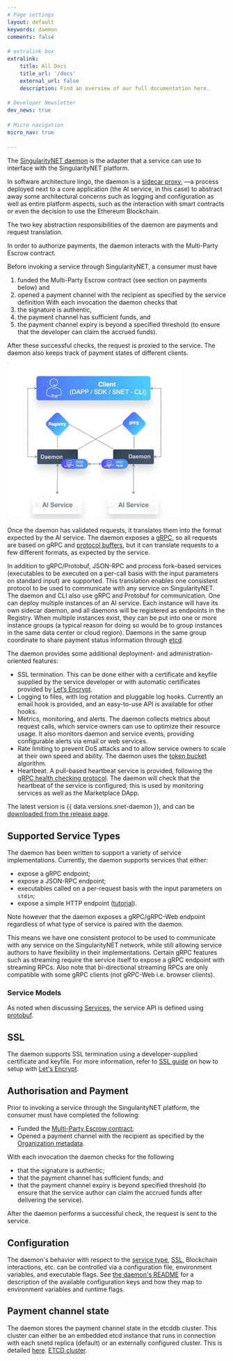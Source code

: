 ```yaml
---
# Page settings
layout: default
keywords: daemon
comments: false

# extralink box
extralink:
    title: All Docs
    title_url: '/docs'
    external_url: false
    description: Find an overview of our full documentation here.

# Developer Newsletter
dev_news: true

# Micro navigation
micro_nav: true
        
---
```

The [SingularityNET daemon](https://github.com/singnet/snet-daemon) is the adapter that a service can use to interface with the SingularityNET platform.

In software architecture lingo, the daemon is a [sidecar proxy](https://docs.microsoft.com/en-us/azure/architecture/patterns/sidecar), —a process deployed next to a core application (the AI service, in this case) to abstract away some architectural concerns such as logging and configuration as well as entire platform aspects, such as the interaction with smart contracts or even the decision to use the Ethereum Blockchain.

The two key abstraction responsibilities of the daemon are payments and request translation. 

In order to authorize payments, the daemon interacts with the Multi-Party Escrow contract.

Before invoking a service through SingularityNET, a consumer must have
1. funded the Multi-Party Escrow contract (see section on payments below) and
2. opened a payment channel with the recipient as specified by the service definition
With each invocation the daemon checks that
1. the signature is authentic,
2. the payment channel has sufficient funds, and
3. the payment channel expiry is beyond a specified threshold (to ensure that the developer can claim the accrued funds).

After these successful checks, the request is proxied to the service. The daemon also keeps track of payment states of different clients.

<img src="/assets/img/daemon_diagram.jpg" width="400">

Once the daemon has validated requests, it translates them into the format expected by the AI service. The daemon exposes a [gRPC](https://grpc.io/), so all requests are based on gRPC and [protocol buffers](https://developers.google.com/protocol-buffers/), but it can translate requests to a few different formats, as expected by the service. 

In addition to gRPC/Protobuf, JSON-RPC and process fork–based services (executables to be executed on a per-call basis with the input parameters on standard input) are supported. This translation enables one consistent protocol to be used to communicate with any service on SingularityNET. The daemon and CLI also use gRPC and Protobuf for communication. One can deploy multiple instances of an AI service. Each instance will have its own sidecar daemon, and all daemons will be registered as endpoints in the Registry. When multiple instances exist, they can be put into one or more instance groups (a typical reason for doing so would be to group instances in the same data center or cloud region). Daemons in the same group coordinate to share payment status information through [etcd](https://coreos.com/etcd/).

The daemon provides some additional deployment- and administration-oriented features:
* SSL termination. This can be done either with a certificate and keyfile supplied by the service developer or with automatic certificates provided by [Let’s Encrypt](https://letsencrypt.org).
* Logging to files, with log rotation and pluggable log hooks. Currently an email hook is
provided, and an easy-to-use API is available for other hooks.
* Metrics, monitoring, and alerts. The daemon collects metrics about request calls, which service owners can use to optimize their resource usage. It also monitors daemon and service events, providing configurable alerts via email or web services.
* Rate limiting to prevent DoS attacks and to allow service owners to scale at their own
speed and ability. The daemon uses the [token bucket](https://en.wikipedia.org/wiki/Token_bucket) algorithm.
* Heartbeat. A pull-based heartbeat service is provided, following the [gRPC health
checking protocol](https://github.com/grpc/grpc/blob/master/doc/health-checking.md). The daemon will check that the heartbeat of the service is configured; this is used by monitoring services as well as the Marketplace DApp.

The latest version is {{ data.versions.snet-daemon }}, and can be [downloaded from the release page](https://github.com/singnet/snet-daemon/releases).

## Supported Service Types

The daemon has been written to support a variety of service implementations. Currently, the daemon supports services that either:

- expose a gRPC endpoint;
- expose a JSON-RPC endpoint;
- executables called on a per-request basis with the input parameters on `stdin`;
- expose a simple HTTP endpoint ([tutorial](/docs/ai-developers/service-type-http)).

Note however that the daemon exposes a gRPC/gRPC-Web endpoint regardless of what type of service is paired with the daemon.

This means we have one consistent protocol to be used to communicate with any service on the SingularityNET network, while still allowing service authors to have flexibility in their implementations. Certain gRPC features such as streaming require the service itself to expose a gRPC endpoint with streaming RPCs. Also note that bi-directional streaming RPCs are only compatible with some gRPC clients (not gRPC-Web i.e. browser clients).

### Service Models

As noted when discussing [Services](/docs/ai-developers/service), the service API is defined using [protobuf](https://developers.google.com/protocol-buffers/docs/reference/proto3-spec#service_definition).

## SSL

The daemon supports SSL termination using a developer-supplied certificate and keyfile. For more information, refer to  [SSL guide](/tutorials/daemon-ssl-setup) on how to setup with [Let's Encrypt](https://letsencrypt.org/).

## Authorisation and Payment

Prior to invoking a service through the SingularityNET platform, the consumer must have completed the following:
- Funded the [Multi-Party Escrow contract](/docs/ai-developers/mpe);
- Opened a payment channel with the recipient as specified by the [Organization metadata](/docs/ai-developers/organization).

With each invocation the daemon checks for the following
- that the signature is authentic;
- that the payment channel has sufficient funds; and
- that the payment channel expiry is beyond specified threshold (to ensure that the service author can claim the accrued funds after delivering the service).

After the daemon  performs a successful check, the request is sent to the service.

## Configuration

The daemon's behavior with respect to the [service type](#supported-service-types), [SSL](#ssl), Blockchain interactions, etc. can be controlled via a configuration file, environment variables, and executable flags. See [the daemon's README](https://github.com/singnet/snet-daemon#configuration) for a description of the available configuration keys and how they map to environment variables and runtime flags.

## Payment channel state

The daemon stores the payment channel state in the etcddb cluster. This cluster can either be an embedded etcd instance that runs in connection with each snetd replica (default) or an externally configured cluster. This is detailed [here](/docs/ai-developers/daemon-channel-storage).
[ETCD cluster](/docs/ai-developers/etcdsetup).